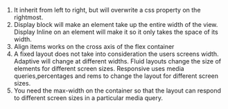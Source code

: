 1. It inherit from left to right, but will overwrite a css property on the rightmost.
2. Display block will make an element take up the entire width of the view. Display Inline on an element will make it so it only takes the space of its width.
3. Align items works on the cross axis of the flex container
4. A fixed layout does not take into consideration the users screens width. Adaptive will change at different widths. Fluid layouts change the size of elements for different screen sizes. Responsive uses media queries,percentages and rems to change the layout for different screen sizes.
5. You need the max-width on the container so that the layout can respond to different screen sizes in a particular media query.